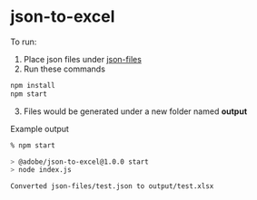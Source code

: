 # json-to-excel

To run:
1. Place json files under [json-files](json-files)
2. Run these commands
```bash
npm install
npm start
``````
3. Files would be generated under a new folder named **output**

Example output
```bash
% npm start                   

> @adobe/json-to-excel@1.0.0 start
> node index.js

Converted json-files/test.json to output/test.xlsx
```
